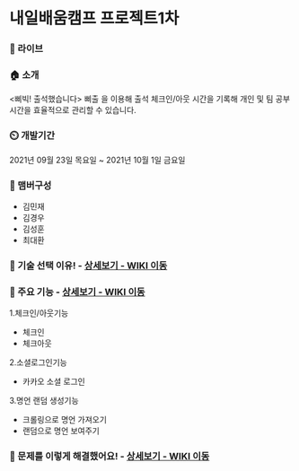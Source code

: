 # 내일배움캠프 프로젝트1차

### 🔗 라이브

### 🏠 소개 
<삐빅! 출석했습니다> 삐출 을 이용해 출석 체크인/아웃 시간을 기록해 개인 및 팀 공부시간을 효율적으로 관리할 수 있습니다.

### ⏲️ 개발기간  
2021년 09월 23일 목요일 ~ 2021년 10월 1일 금요일

### 🧙 맴버구성  
* 김민재  
* 김경우  
* 김성훈  
* 최대환  

### 📌 기술 선택 이유! - <a href="https://github.com/rayrayj92/triport/wiki/%EA%B8%B0%EC%88%A0-%EC%84%A0%ED%83%9D-%EC%9D%B4%EC%9C%A0" >상세보기 - WIKI 이동</a>

### 📌 주요 기능 - <a href="https://github.com/rayrayj92/triport/wiki/%EA%B8%B0%EC%88%A0-%EC%84%A0%ED%83%9D-%EC%9D%B4%EC%9C%A0" >상세보기 - WIKI 이동</a> 
1.체크인/아웃기능  
* 체크인
* 체크아웃


2.소셜로그인기능
* 카카오 소셜 로그인

3.명언 랜덤 생성기능
* 크롤링으로 명언 가져오기
* 랜덤으로 명언 보여주기 

### 📌 문제를 이렇게 해결했어요! - <a href="https://github.com/rayrayj92/triport/wiki/%EA%B8%B0%EC%88%A0-%EC%84%A0%ED%83%9D-%EC%9D%B4%EC%9C%A0" >상세보기 - WIKI 이동</a> 
